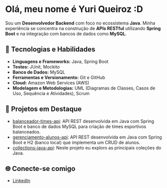 # Olá, meu nome é Yuri Queiroz :D

Sou um **Desenvolvedor Backend** com foco no ecossistema **Java**. Minha experiência se concentra na construção de **APIs RESTful** utilizando **Spring Boot** e na integração com bancos de dados como **MySQL**.

## 🚀 Tecnologias e Habilidades
- **Linguagens e Frameworks:** Java, Spring Boot
- **Testes:** JUnit, Mockito
- **Banco de Dados:** MySQL
- **Ferramentas e Versionamento:** Git e GitHub
- **Cloud:** Amazon Web Services (AWS)
- **Modelagem e Metodologias:** UML (Diagramas de Classes, Casos de Uso, Sequência e Atividades), Scrum

## 🌟 Projetos em Destaque
- [balanceador-times-api](https://github.com/yurimq64/balanceador-times-api): API REST desenvolvida em Java com Spring Boot e banco de dados MySQL para criação de times esportivos balanceados.
- [gerenciamento-alunos-api](https://github.com/yurimq64/gerenciamento-alunos-api): API REST desenvolvida em Java com Spring Boot e H2 (banco local) que implementa um CRUD de alunos.
- [collections-java-api](https://github.com/yurimq64/collections-java-api): Neste projeto eu exploro as principais coleções do Java.

## 🌐 Conecte-se comigo
- [LinkedIn](https://www.linkedin.com/in/yuri-queiroz-1aa334258)
